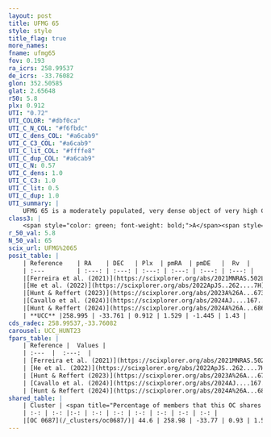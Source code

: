```yaml
---
layout: post
title: UFMG 65
style: style
title_flag: true
more_names: 
fname: ufmg65
fov: 0.193
ra_icrs: 258.99537
de_icrs: -33.76082
glon: 352.50585
glat: 2.65648
r50: 5.8
plx: 0.912
UTI: "0.72"
UTI_COLOR: "#dbf0ca"
UTI_C_N_COL: "#f6fbdc"
UTI_C_dens_COL: "#a6cab9"
UTI_C_C3_COL: "#a6cab9"
UTI_C_lit_COL: "#ffffe8"
UTI_C_dup_COL: "#a6cab9"
UTI_C_N: 0.57
UTI_C_dens: 1.0
UTI_C_C3: 1.0
UTI_C_lit: 0.5
UTI_C_dup: 1.0
UTI_summary: |
    UFMG 65 is a moderately populated, very dense object of very high C3 quality. It is moderately studied in the literature. This object shares a moderate percentage of members with a later reported entry.
class3: |
    <span style="color: green; font-weight: bold;">A</span><span style="color: green; font-weight: bold;">A</span>
r_50_val: 5.8
N_50_val: 65
scix_url: UFMG%2065
posit_table: |
    | Reference    | RA    | DEC   | Plx  | pmRA  | pmDE   |  Rv  |
    | :---         | :---: | :---: | :---: | :---: | :---: | :---: |
    |[Ferreira et al. (2021)](https://scixplorer.org/abs/2021MNRAS.502L..90F) | 258.947 | -33.75 | 0.899 | 1.538 | -1.455 | -- |
    |[He et al. (2022)](https://scixplorer.org/abs/2022ApJS..262....7H) | 258.525 | -33.498 | 0.924 | 1.613 | -1.667 | -- |
    |[Hunt & Reffert (2023)](https://scixplorer.org/abs/2023A%26A...673A.114H) | 258.952 | -33.743 | 0.937 | 1.509 | -1.446 | 4.904 |
    |[Cavallo et al. (2024)](https://scixplorer.org/abs/2024AJ....167...12C) | 258.962 | -33.714 | 0.934 | -- | -- | -- |
    |[Hunt & Reffert (2024)](https://scixplorer.org/abs/2024A%26A...686A..42H) | 258.952 | -33.743 | 0.937 | 1.509 | -1.446 | 4.904 |
    | **UCC** |258.995 | -33.761 | 0.912 | 1.529 | -1.445 | 1.43 | 
cds_radec: 258.99537,-33.76082
carousel: UCC_HUNT23
fpars_table: |
    | Reference |  Values |
    | :---  |  :---:  |
    | [Ferreira et al. (2021)](https://scixplorer.org/abs/2021MNRAS.502L..90F) | `E(B-V)=1.15, Dmod=10.2, logt=8.3` |
    | [He et al. (2022)](https://scixplorer.org/abs/2022ApJS..262....7H) | `A0=1.1, logAge=6.75` |
    | [Hunt & Reffert (2023)](https://scixplorer.org/abs/2023A%26A...673A.114H) | `AV50=1.109, diffAV50=0.91, MOD50=10.023, logAge50=6.506` |
    | [Cavallo et al. (2024)](https://scixplorer.org/abs/2024AJ....167...12C) | `AV50=1.3, dMod50=10.38, logAge50=6.95, [Fe/H]50=0.06` |
    | [Hunt & Reffert (2024)](https://scixplorer.org/abs/2024A%26A...686A..42H) | `MassJ=117.105` |
shared_table: |
    | Cluster | <span title="Percentage of members that this OC shares with the ones listed">%</span>   | RA   | DEC   | Plx   | pmRA  | pmDE  | Rv | UTI |
    | :-: | :-: |:-: | :-: | :-: | :-: | :-: | :-: | :-: |
    |[OC 0687](/_clusters/oc0687/)| 44.6 | 258.98 | -33.77 | 0.93 | 1.51 | -1.42 | 11.28 |0.07 |
---
```

